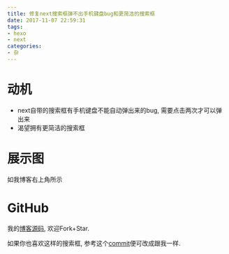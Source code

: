 ```yaml
---
title: 修复next搜索框弹不出手机键盘bug和更简洁的搜索框
date: 2017-11-07 22:59:31
tags:
- hexo
- next
categories:
- 杂
---
```



# 动机

- next自带的搜索框有手机键盘不能自动弹出来的bug, 需要点击两次才可以弹出来
- 渴望拥有更简洁的搜索框

# 展示图

如我博客右上角所示

# GitHub

我的[博客源码](https://github.com/no5ix/no5ix.github.io/tree/source), 欢迎Fork+Star.

如果你也喜欢这样的搜索框, 参考这个[commit](https://github.com/no5ix/no5ix.github.io/commit/3dea59d520457ddc0a1aeaea7e229e6c29ea5bd0)便可改成跟我一样.


